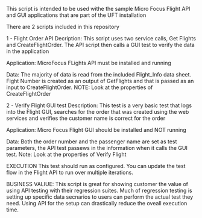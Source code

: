 This script is intended to be used withe the sample Micro Focus Flight API and GUI applications that are part of the UFT installation

There are 2 scripts included in this repository

1 - Flight Order API
  Decription:
  This script uses two service calls, Get Flights and CreateFlightOrder. 
  The API script then calls a GUI test to verify the data in the application

  Application: MicroFocus FLights API must be installed and running
  
  Data: 
  The majority of data is read from the included Flight_Info data sheet. 
  Fight Number is created as an output of GetFlights and that is passed as an input to CreateFlightOrder. 
  NOTE: Look at the properties of CreateFlightOrder
  
  
2 - Verify Flight GUI test
  Description:
  This test is a very basic test that logs into the Flight GUI, searches for the order that was created using the web services and verifies the customer name is correct for the order
  
  Application: Micro Focus Flight GUI should be installed and NOT running
  
  Data: 
  Both the order number and the passenger name are set as test parameters, the API test passews in the information when it calls the GUI test.
  Note: Look at the properties of Verify Flight
  
  EXECUTION
  This test should run as configured. You can update the test flow in the Flight API to run over multiple iterations.
  
  BUSINESS VALIUE:
  This script is great for showing customer the value of using API testing with their regression suites. Much of regression testing is setting up specific data secnarios to users can perform the actual test they need. Using API for the setup can drastically reduce the oveall execution time.
